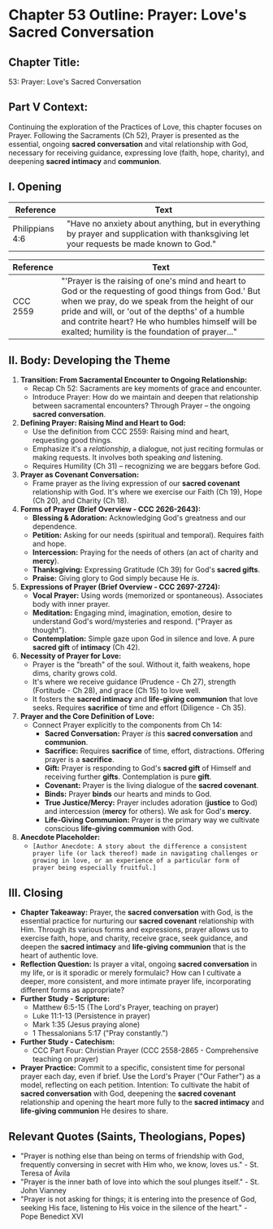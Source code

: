 # Chapter 53 Outline: Prayer: Love's Sacred Conversation

## Chapter Title:

53: Prayer: Love's Sacred Conversation

## Part V Context:

Continuing the exploration of the Practices of Love, this chapter focuses on Prayer. Following the Sacraments (Ch 52), Prayer is presented as the essential, ongoing **sacred conversation** and vital relationship with God, necessary for receiving guidance, expressing love (faith, hope, charity), and deepening **sacred intimacy** and **communion**.

## I. Opening

| Reference | Text |
| --- | --- |
| Philippians 4:6 | "Have no anxiety about anything, but in everything by prayer and supplication with thanksgiving let your requests be made known to God." |

| Reference | Text |
| --- | --- |
| CCC 2559 | "'Prayer is the raising of one's mind and heart to God or the requesting of good things from God.' But when we pray, do we speak from the height of our pride and will, or 'out of the depths' of a humble and contrite heart? He who humbles himself will be exalted; humility is the foundation of prayer..." |

## II. Body: Developing the Theme

1.  **Transition: From Sacramental Encounter to Ongoing Relationship:**
    *   Recap Ch 52: Sacraments are key moments of grace and encounter.
    *   Introduce Prayer: How do we maintain and deepen that relationship between sacramental encounters? Through Prayer – the ongoing **sacred conversation**.
2.  **Defining Prayer: Raising Mind and Heart to God:**
    *   Use the definition from CCC 2559: Raising mind and heart, requesting good things.
    *   Emphasize it's a _relationship_, a dialogue, not just reciting formulas or making requests. It involves both speaking _and_ listening.
    *   Requires Humility (Ch 31) – recognizing we are beggars before God.
3.  **Prayer as Covenant Conversation:**
    *   Frame prayer as the living expression of our **sacred covenant** relationship with God. It's where we exercise our Faith (Ch 19), Hope (Ch 20), and Charity (Ch 18).
4.  **Forms of Prayer (Brief Overview - CCC 2626-2643):**
    *   **Blessing & Adoration:** Acknowledging God's greatness and our dependence.
    *   **Petition:** Asking for our needs (spiritual and temporal). Requires faith and hope.
    *   **Intercession:** Praying for the needs of others (an act of charity and **mercy**).
    *   **Thanksgiving:** Expressing Gratitude (Ch 39) for God's **sacred gifts**.
    *   **Praise:** Giving glory to God simply because He _is_.
5.  **Expressions of Prayer (Brief Overview - CCC 2697-2724):**
    *   **Vocal Prayer:** Using words (memorized or spontaneous). Associates body with inner prayer.
    *   **Meditation:** Engaging mind, imagination, emotion, desire to understand God's word/mysteries and respond. ("Prayer as thought").
    *   **Contemplation:** Simple gaze upon God in silence and love. A pure **sacred gift** of **intimacy** (Ch 42).
6.  **Necessity of Prayer for Love:**
    *   Prayer is the "breath" of the soul. Without it, faith weakens, hope dims, charity grows cold.
    *   It's where we receive guidance (Prudence - Ch 27), strength (Fortitude - Ch 28), and grace (Ch 15) to love well.
    *   It fosters the **sacred intimacy** and **life-giving communion** that love seeks. Requires **sacrifice** of time and effort (Diligence - Ch 35).
7.  **Prayer and the Core Definition of Love:**
    *   Connect Prayer explicitly to the components from Ch 14:
        *   **Sacred Conversation:** Prayer _is_ this **sacred conversation** and **communion**.
        *   **Sacrifice:** Requires **sacrifice** of time, effort, distractions. Offering prayer is a **sacrifice**.
        *   **Gift:** Prayer is responding to God's **sacred gift** of Himself and receiving further **gifts**. Contemplation is pure **gift**.
        *   **Covenant:** Prayer is the living dialogue of the **sacred covenant**.
        *   **Binds:** Prayer **binds** our hearts and minds to God.
        *   **True Justice/Mercy:** Prayer includes adoration (**justice** to God) and intercession (**mercy** for others). We ask for God's **mercy**.
        *   **Life-Giving Communion:** Prayer is the primary way we cultivate conscious **life-giving communion** with God.
8.  **Anecdote Placeholder:**
    *   `[Author Anecdote: A story about the difference a consistent prayer life (or lack thereof) made in navigating challenges or growing in love, or an experience of a particular form of prayer being especially fruitful.]`

## III. Closing

*   **Chapter Takeaway:** Prayer, the **sacred conversation** with God, is the essential practice for nurturing our **sacred covenant** relationship with Him. Through its various forms and expressions, prayer allows us to exercise faith, hope, and charity, receive grace, seek guidance, and deepen the **sacred intimacy** and **life-giving communion** that is the heart of authentic love.
*   **Reflection Question:** Is prayer a vital, ongoing **sacred conversation** in my life, or is it sporadic or merely formulaic? How can I cultivate a deeper, more consistent, and more intimate prayer life, incorporating different forms as appropriate?
*   **Further Study - Scripture:**
    *   Matthew 6:5-15 (The Lord's Prayer, teaching on prayer)
    *   Luke 11:1-13 (Persistence in prayer)
    *   Mark 1:35 (Jesus praying alone)
    *   1 Thessalonians 5:17 ("Pray constantly.")
*   **Further Study - Catechism:**
    *   CCC Part Four: Christian Prayer (CCC 2558-2865 - Comprehensive teaching on prayer)
*   **Prayer Practice:** Commit to a specific, consistent time for personal prayer each day, even if brief. Use the Lord's Prayer ("Our Father") as a model, reflecting on each petition. Intention: To cultivate the habit of **sacred conversation** with God, deepening the **sacred covenant** relationship and opening the heart more fully to the **sacred intimacy** and **life-giving communion** He desires to share.

## Relevant Quotes (Saints, Theologians, Popes)

*   "Prayer is nothing else than being on terms of friendship with God, frequently conversing in secret with Him who, we know, loves us." - St. Teresa of Ávila
*   "Prayer is the inner bath of love into which the soul plunges itself." - St. John Vianney
*   "Prayer is not asking for things; it is entering into the presence of God, seeking His face, listening to His voice in the silence of the heart." - Pope Benedict XVI
